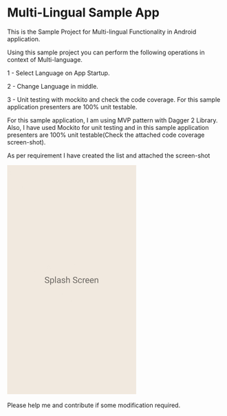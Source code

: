 # Multi-Lingual Sample App     
	
This is the Sample Project for Multi-lingual Functionality in Android application. 

Using this sample project you can perform the following operations in context of Multi-language.

1 - Select Language on App Startup.

2 - Change Language in middle.

3 - Unit testing with mockito and check the code coverage. For this sample application presenters are 100% unit testable. 

For this sample application, I am using MVP pattern with Dagger 2 Library. Also, I have used Mockito for unit testing and in this sample application presenters are 100% unit testable(Check the attached code coverage screen-shot).  	
	
As per requirement I have created the list and attached the screen-shot 

<img src="https://github.com/kk-amit/MultiLingualAndroidApp/blob/master/app-sample.gif" width="300">

Please help me and contribute if some modification required.
